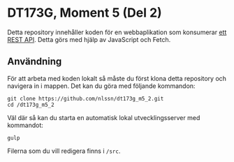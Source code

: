 # DT173G, Moment 5 (Del 2)
Detta repository innehåller koden för en webbaplikation som konsumerar [ett REST API](https://github.com/nlssn/dt173g_m5_1). Detta görs med hjälp av JavaScript och Fetch.

## Användning
För att arbeta med koden lokalt så måste du först klona detta repository och navigera in i mappen. Det kan du göra med följande kommandon:
```
git clone https://github.com/nlssn/dt173g_m5_2.git
cd /dt173g_m5_2
```
Väl där så kan du starta en automatisk lokal utvecklingsserver med kommandot:
```
gulp
```
Filerna som du vill redigera finns i `/src`.
